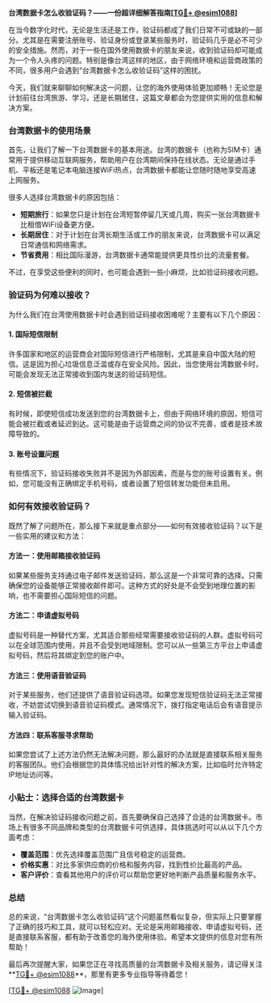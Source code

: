 **台湾数据卡怎么收验证码？——一份超详细解答指南[[TG💪+ @esim1088](https://t.me/s/esim1088)]**

在当今数字化时代，无论是生活还是工作，验证码都成了我们日常不可或缺的一部分。尤其是在需要注册账号、验证身份或登录某些服务时，验证码几乎是必不可少的安全措施。然而，对于一些在国外使用数据卡的朋友来说，收到验证码却可能成为一个令人头疼的问题。特别是像台湾这样的地区，由于网络环境和运营商政策的不同，很多用户会遇到“台湾数据卡怎么收验证码”这样的困扰。

今天，我们就来聊聊如何解决这一问题，让您的海外使用体验更加顺畅！无论您是计划前往台湾旅游、学习，还是长期居住，这篇文章都会为您提供实用的信息和解决方案。

### 台湾数据卡的使用场景

首先，让我们了解一下台湾数据卡的基本用途。台湾的数据卡（也称为SIM卡）通常用于提供移动互联网服务，帮助用户在台湾期间保持在线状态。无论是通过手机、平板还是笔记本电脑连接WiFi热点，台湾数据卡都能让您随时随地享受高速上网服务。

很多人选择台湾数据卡的原因包括：

- **短期旅行**：如果您只是计划在台湾短暂停留几天或几周，购买一张台湾数据卡比租借WiFi设备更方便。
- **长期居住**：对于计划在台湾长期生活或工作的朋友来说，台湾数据卡可以满足日常通信和网络需求。
- **节省费用**：相比国际漫游，台湾数据卡通常能提供更具性价比的流量套餐。

不过，在享受这些便利的同时，也可能会遇到一些小麻烦，比如验证码接收问题。

### 验证码为何难以接收？

为什么我们在台湾使用数据卡时会遇到验证码接收困难呢？主要有以下几个原因：

#### 1. 国际短信限制
许多国家和地区的运营商会对国际短信进行严格限制，尤其是来自中国大陆的短信。这是因为担心垃圾信息泛滥或存在安全风险。因此，当您使用台湾数据卡时，可能会发现无法正常接收到国内发送的验证码短信。

#### 2. 短信被拦截
有时候，即使短信成功发送到您的台湾数据卡上，但由于网络环境的原因，短信可能会被拦截或者延迟到达。这可能是由于运营商之间的协议不完善，或者是技术故障导致的。

#### 3. 账号设置问题
有些情况下，验证码接收失败并不是因为外部因素，而是与您的账号设置有关。例如，您可能没有正确绑定手机号码，或者设置了短信转发功能但未启用。

### 如何有效接收验证码？

既然了解了问题所在，那么接下来就是重点部分——如何有效接收验证码？以下是一些实用的建议和方法：

#### 方法一：使用邮箱接收验证码
如果某些服务支持通过电子邮件发送验证码，那么这是一个非常可靠的选择。只需确保您的设备能够正常接收邮件即可。这种方式的好处是不会受到地理位置的影响，也不需要担心国际短信的问题。

#### 方法二：申请虚拟号码
虚拟号码是一种替代方案，尤其适合那些经常需要接收验证码的人群。虚拟号码可以在全球范围内使用，并且不会受到地域限制。您可以从一些第三方平台上申请虚拟号码，然后将其绑定到您的账户中。

#### 方法三：使用语音验证码
对于某些服务，他们还提供了语音验证码选项。如果您发现短信验证码无法正常接收，不妨尝试切换到语音验证码模式。通常情况下，拨打指定电话后会有语音提示输入验证码。

#### 方法四：联系客服寻求帮助
如果您尝试了上述方法仍然无法解决问题，那么最好的办法就是直接联系相关服务的客服团队。他们会根据您的具体情况给出针对性的解决方案，比如临时允许特定IP地址访问等。

### 小贴士：选择合适的台湾数据卡

当然，在解决验证码接收问题之前，首先要确保自己选择了合适的台湾数据卡。市场上有很多不同品牌和类型的台湾数据卡可供选择，具体挑选时可以从以下几个方面考虑：

- **覆盖范围**：优先选择覆盖范围广且信号稳定的运营商。
- **价格实惠**：对比多家供应商的价格和服务内容，找到性价比最高的产品。
- **客户评价**：查看其他用户的评价可以帮助您更好地判断产品质量和服务水平。

### 总结

总的来说，“台湾数据卡怎么收验证码”这个问题虽然看似复杂，但实际上只要掌握了正确的技巧和工具，就可以轻松应对。无论是采用邮箱接收、申请虚拟号码，还是直接联系客服，都有助于改善您的海外使用体验。希望本文提供的信息对您有所帮助！

最后再次提醒大家，如果您正在寻找高质量的台湾数据卡及相关服务，请记得关注**[TG💪+ @esim1088](https://t.me/s/esim1088)**，那里有更多专业指导等待着您！

[[TG💪+ @esim1088](https://t.me/s/esim1088) ![Image](https://i.postimg.cc/4NQfJmqS/Snipaste-2025-05-13-00-14-12.png)]